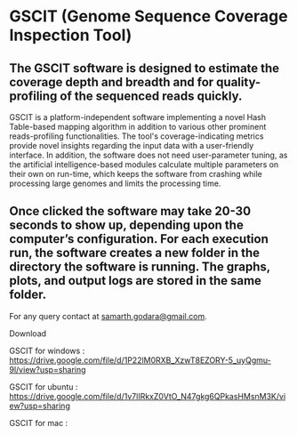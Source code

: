 # GSCIT (Genome Sequence Coverage Inspection Tool)

## The GSCIT software is designed to estimate the coverage depth and breadth and for quality-profiling of the sequenced reads quickly. 

GSCIT is a platform-independent software implementing a novel Hash Table-based mapping algorithm in addition to various other prominent reads-profiling functionalities. The tool's coverage-indicating metrics provide novel insights regarding the input data with a user-friendly interface. In addition, the software does not need user-parameter tuning, as the artificial intelligence-based modules calculate multiple parameters on their own on run-time, which keeps the software from crashing while processing large genomes and limits the processing time. 

## Once clicked the software may take 20-30 seconds to show up, depending upon the computer’s configuration. For each execution run, the software creates a new folder in the directory the software is running. The graphs, plots, and output logs are stored in the same folder. 

For any query contact at samarth.godara@gmail.com.

Download

GSCIT for windows : https://drive.google.com/file/d/1P22lM0RXB_XzwT8EZORY-5_uyQgmu-9l/view?usp=sharing

GSCIT for ubuntu : https://drive.google.com/file/d/1v7lIRkxZ0VtO_N47gkg6QPkasHMsnM3K/view?usp=sharing

GSCIT for mac : 

